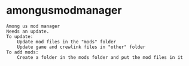 # amongusmodmanager
	Among us mod manager
	Needs an update.
	To update:
 	 	Update mod files in the "mods" folder
  		Update game and crewlink files in "other" folder
	To add mods:
  		Create a folder in the mods folder and put the mod files in it
